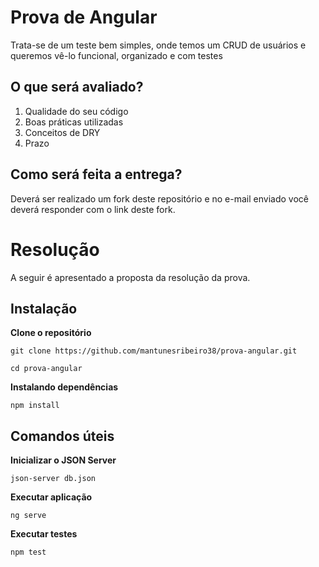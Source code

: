 # Prova de Angular

Trata-se de um teste bem simples, onde temos um CRUD de usuários e queremos vê-lo funcional, organizado e com testes

## O que será avaliado?

1. Qualidade do seu código
2. Boas práticas utilizadas
3. Conceitos de DRY
4. Prazo

## Como será feita a entrega?

Deverá ser realizado um fork deste repositório e no e-mail enviado você deverá responder com o link deste fork.

# Resolução

A seguir é apresentado a proposta da resolução da prova.
## Instalação

**Clone o repositório**

```
git clone https://github.com/mantunesribeiro38/prova-angular.git

cd prova-angular
```
**Instalando dependências**

```
npm install

```

## Comandos úteis

**Inicializar o JSON Server**


```
json-server db.json
```

**Executar aplicação**

```
ng serve
```

**Executar testes**

```
npm test
```
